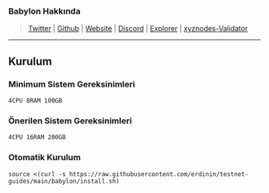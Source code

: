 ### Babylon Hakkında

>[Twitter](https://twitter.com/babylon_chain) | [Github](https://github.com/babylonchain) | [Website](https://www.babylonchain.io/) | [Discord](https://discord.gg/babylonchain) | [Explorer](https://babylon.explorers.guru/) | [xyznodes-Validator](https://babylon.explorers.guru/validator/bbnvaloper1c3dqepg3d09laank40dgulv5dzyvp4nfq6h8jd)
***
## Kurulum
### Minimum Sistem Gereksinimleri

```
4CPU 8RAM 100GB
```

### Önerilen Sistem Gereksinimleri

```
4CPU 16RAM 200GB
```
### Otomatik Kurulum
```
source <(curl -s https://raw.githubusercontent.com/erdinin/testnet-guides/main/babylon/install.sh)
```
